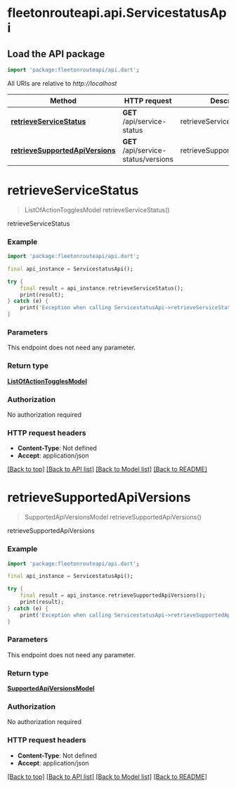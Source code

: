 # fleetonrouteapi.api.ServicestatusApi

## Load the API package
```dart
import 'package:fleetonrouteapi/api.dart';
```

All URIs are relative to *http://localhost*

Method | HTTP request | Description
------------- | ------------- | -------------
[**retrieveServiceStatus**](ServicestatusApi.md#retrieveservicestatus) | **GET** /api/service-status | retrieveServiceStatus
[**retrieveSupportedApiVersions**](ServicestatusApi.md#retrievesupportedapiversions) | **GET** /api/service-status/versions | retrieveSupportedApiVersions


# **retrieveServiceStatus**
> ListOfActionTogglesModel retrieveServiceStatus()

retrieveServiceStatus

### Example 
```dart
import 'package:fleetonrouteapi/api.dart';

final api_instance = ServicestatusApi();

try { 
    final result = api_instance.retrieveServiceStatus();
    print(result);
} catch (e) {
    print('Exception when calling ServicestatusApi->retrieveServiceStatus: $e\n');
}
```

### Parameters
This endpoint does not need any parameter.

### Return type

[**ListOfActionTogglesModel**](ListOfActionTogglesModel.md)

### Authorization

No authorization required

### HTTP request headers

 - **Content-Type**: Not defined
 - **Accept**: application/json

[[Back to top]](#) [[Back to API list]](../README.md#documentation-for-api-endpoints) [[Back to Model list]](../README.md#documentation-for-models) [[Back to README]](../README.md)

# **retrieveSupportedApiVersions**
> SupportedApiVersionsModel retrieveSupportedApiVersions()

retrieveSupportedApiVersions

### Example 
```dart
import 'package:fleetonrouteapi/api.dart';

final api_instance = ServicestatusApi();

try { 
    final result = api_instance.retrieveSupportedApiVersions();
    print(result);
} catch (e) {
    print('Exception when calling ServicestatusApi->retrieveSupportedApiVersions: $e\n');
}
```

### Parameters
This endpoint does not need any parameter.

### Return type

[**SupportedApiVersionsModel**](SupportedApiVersionsModel.md)

### Authorization

No authorization required

### HTTP request headers

 - **Content-Type**: Not defined
 - **Accept**: application/json

[[Back to top]](#) [[Back to API list]](../README.md#documentation-for-api-endpoints) [[Back to Model list]](../README.md#documentation-for-models) [[Back to README]](../README.md)

